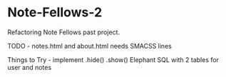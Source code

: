 # Note-Fellows-2
Refactoring Note Fellows past project.

TODO - notes.html and about.html needs SMACSS lines

Things to Try - implement .hide() .show()
Elephant SQL with 2 tables for user and notes
